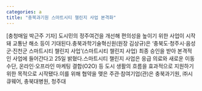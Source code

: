 ```yaml
---
categories: a
title: "충북과기원 스마트시티 챌린지 사업 본격화"
---
```

[충청매일 박근주 기자] 도시민의 정주여건을 개선해 편의성을 높이기 위한 사업이 시작돼 교통난 해소 등이 기대된다.충북과학기술혁신원(원장 김상규)은 ‘충북도·청주시·음성군·진천군 스마트시티 챌린지 사업’(스마트시티 챌린지 사업) 최종 승인을 받아 본격적인 사업에 들어간다고 25일 밝혔다.스마트시티 챌린지 사업은 응급 의료와 새로운 이동 수단, 온라인·오프라인 마케팅 결합(O2O) 등 도시 생활의 흐름을 효과적으로 지원하기 위한 목적으로 시작됐다.이를 위해 협약을 맺은 주관·참여기업(관)은 충북과기원, ㈜시큐웨어, 충북대병원, 청주대